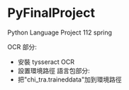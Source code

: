 # PyFinalProject

Python Language Project 112 spring

OCR 部分: 
- 安裝 tysseract OCR 
- 設置環境路徑
語言包部分: 
- 把"chi_tra.traineddata"加到環境路徑
